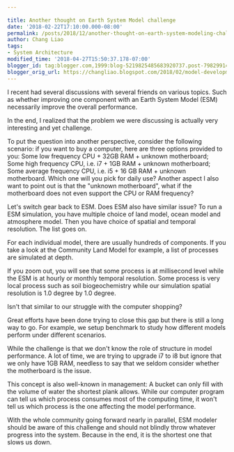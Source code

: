 ```yaml
---
 
title: Another thought on Earth System Model challenge
date: '2018-02-22T17:10:00.000-08:00'
permalink: /posts/2018/12/another-thought-on-earth-system-modeling-challenge/
author: Chang Liao
tags:
- System Architecture
modified_time: '2018-04-27T15:50:37.178-07:00'
blogger_id: tag:blogger.com,1999:blog-5219825485683920737.post-7982991409561417787
blogger_orig_url: https://changliao.blogspot.com/2018/02/model-development-002.html
---
```


I recent had several discussions with several friends on various topics. Such as whether improving one component with an Earth System Model (ESM) necessarily improve the overall performance.

In the end, I realized that the problem we were discussing is actually very interesting and yet challenge.

To put the question into another perspective, consider the following scenario: if you want to buy a computer, here are three options provided to you:
Some low frequency CPU + 32GB RAM + unknown motherboard;
Some high frequency CPU, i.e. i7 + 1GB RAM + unknown motherboard;
Some average frequency CPU, i.e. i5 + 16 GB RAM + unknown motherboard.
Which one will you pick for daily use? 
Another aspect I also want to point out is that the "unknown motherboard", what if the motherboard does not even support the CPU or RAM frequency?

Let's switch gear back to ESM. Does ESM also have similar issue?
To run a ESM simulation, you have multiple choice of land model, ocean model and atmosphere model. Then you have choice of spatial and temporal resolution. The list goes on.

For each individual model, there are usually hundreds of components. If you take a look at the Community Land Model for example, a list of processes are simulated at depth. 

If you zoom out, you will see that some process is at millisecond level while the ESM is at hourly or monthly temporal resolution. Some process is very local process such as soil biogeochemistry while our simulation spatial resolution is 1.0 degree by 1.0 degree.

Isn't that similar to our struggle with the computer shopping?

Great efforts have been done trying to close this gap but there is still a long way to go. For example, we setup benchmark to study how different models perform under different scenarios. 

While the challenge is that we don't know the role of structure in model performance. A lot of time, we are trying to upgrade i7 to i8 but ignore that we only have 1GB RAM, needless to say that we seldom consider whether the motherboard is the issue. 

This concept is also well-known in management: A bucket can only fill with the volume of water the shortest plank allows. While our computer program can tell us which process consumes most of the computing time, it won't tell us which process is the one affecting the model performance.

With the whole community going forward nearly in parallel, ESM modeler should be aware of this challenge and should not blindly throw whatever progress into the system. Because in the end, it is the shortest one that slows us down.

